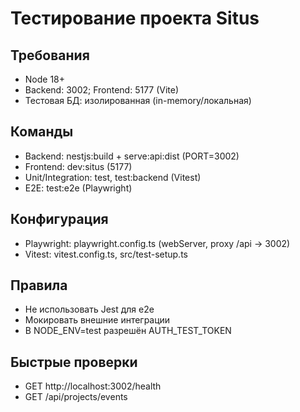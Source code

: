 # Тестирование проекта Situs

## Требования
- Node 18+
- Backend: 3002; Frontend: 5177 (Vite)
- Тестовая БД: изолированная (in-memory/локальная)

## Команды
- Backend: nestjs:build + serve:api:dist (PORT=3002)
- Frontend: dev:situs (5177)
- Unit/Integration: test, test:backend (Vitest)
- E2E: test:e2e (Playwright)

## Конфигурация
- Playwright: playwright.config.ts (webServer, proxy /api -> 3002)
- Vitest: vitest.config.ts, src/test-setup.ts

## Правила
- Не использовать Jest для e2e
- Мокировать внешние интеграции
- В NODE_ENV=test разрешён AUTH_TEST_TOKEN

## Быстрые проверки
- GET http://localhost:3002/health
- GET /api/projects/events
